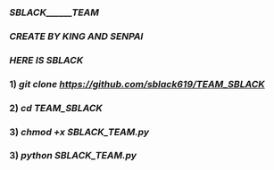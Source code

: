 ### _______SBLACK______TEAM_______

### *CREATE BY KING AND SENPAI*

### *HERE IS SBLACK*

### 1) *git clone https://github.com/sblack619/TEAM_SBLACK*

### 2) *cd TEAM_SBLACK*
### 3) *chmod +x SBLACK_TEAM.py*

### 3) *python SBLACK_TEAM.py*







